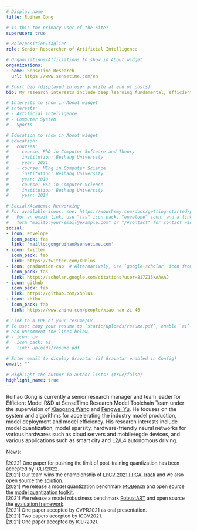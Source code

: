 ```yaml
---
# Display name
title: Ruihao Gong

# Is this the primary user of the site?
superuser: true

# Role/position/tagline
role: Senior Researcher of Artificial Intelligence

# Organizations/Affiliations to show in About widget
organizations:
- name: SenseTime Research
  url: https://www.sensetime.com/en

# Short bio (displayed in user profile at end of posts)
bio: My research interests include deep learning fundamental, efficient AI, and their relevant applications such as autonomous driving and AIoT.

# Interests to show in About widget
# interests:
# - Artificial Intelligence
# - Computer System
# - Sports

# Education to show in About widget
# education:
#   courses:
#   - course: PhD in Computer Software and Theory
#     institution: Beihang University
#     year: 2021
#   - course: MEng in Computer Science
#     institution: Beihang University
#     year: 2018
#   - course: BSc in Computer Science
#     institution: Beihang University
#     year: 2014

# Social/Academic Networking
# For available icons, see: https://wowchemy.com/docs/getting-started/page-builder/#icons
#   For an email link, use "fas" icon pack, "envelope" icon, and a link in the
#   form "mailto:your-email@example.com" or "/#contact" for contact widget.
social:
- icon: envelope
  icon_pack: fas
  link: 'mailto:gongruihao@sensetime.com'
- icon: twitter
  icon_pack: fab
  link: https://twitter.com/XHPlus_
- icon: graduation-cap  # Alternatively, use `google-scholar` icon from `ai` icon pack
  icon_pack: fas
  link: https://scholar.google.com/citations?user=8i7Z15kAAAAJ
- icon: github
  icon_pack: fab
  link: https://github.com/xhplus
- icon: zhihu
  icon_pack: fab
  link: https://www.zhihu.com/people/xiao-hao-zi-46

# Link to a PDF of your resume/CV.
# To use: copy your resume to `static/uploads/resume.pdf`, enable `ai` icons in `params.toml`, 
# and uncomment the lines below.
# - icon: cv
#   icon_pack: ai
#   link: uploads/resume.pdf

# Enter email to display Gravatar (if Gravatar enabled in Config)
email: ""

# Highlight the author in author lists? (true/false)
highlight_name: true
---
```


Ruihao Gong is currently a senior research manager and team leader for Efficient Model R&D at SenseTime Research Model Toolchain Team under the supervision of [Xiaogang Wang](http://www.ee.cuhk.edu.hk/~xgwang/) and [Fengwei Yu](http://forwil.xyz/). He focuses on the system and algorithms for accelerating the industry model production, model deployment and model efficiency. His research interests include model quantization, model sparsity, hardware-friendly neural networks for various hardwares such as cloud servers and mobile/egde devices, and various applications such as smart city and L2/L4 autonomous driving.


News:

 <font size="2">[2022] One paper for pushing the limit of post-training quantization has been accepted by ICLR2022.  
[2021] Our team wins the championship of [LPCV 2021 FPGA Track](https://lpcv.ai/2021LPCVC/introduction) and we also open source the [solution](https://github.com/ModelTC/LPCV2021_Winner_Solution).  
[2021] We release a model quantization benchmark [MQBench](http://mqbench.tech/) and open source the [model quantization toolkit](https://github.com/ModelTC/MQBench).  
[2021] We release a model robustness benchmark [RobustART](http://robust.art/) and open source the [evaluation framework](https://github.com/DIG-Beihang/RobustART).  
[2021] One paper accepted by CVPR2021 as oral presentation.  
[2021] Two papers accepted by ICCV2021.  
[2021] One paper accepted by ICLR2021.
</font>


<!-- {{< icon name="download" pack="fas" >}} Download my {{< staticref "uploads/demo_resume.pdf" "newtab" >}}resumé{{< /staticref >}}. -->
